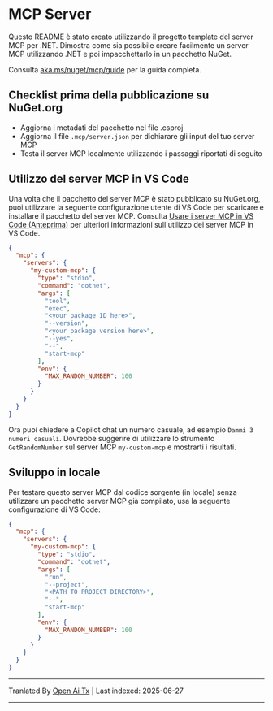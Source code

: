 # MCP Server

Questo README è stato creato utilizzando il progetto template del server MCP per .NET. Dimostra come sia possibile creare facilmente un server MCP utilizzando .NET e poi impacchettarlo in un pacchetto NuGet.

Consulta [aka.ms/nuget/mcp/guide](https://aka.ms/nuget/mcp/guide) per la guida completa.

## Checklist prima della pubblicazione su NuGet.org

- Aggiorna i metadati del pacchetto nel file .csproj
- Aggiorna il file `.mcp/server.json` per dichiarare gli input del tuo server MCP
- Testa il server MCP localmente utilizzando i passaggi riportati di seguito

## Utilizzo del server MCP in VS Code

Una volta che il pacchetto del server MCP è stato pubblicato su NuGet.org, puoi utilizzare la seguente configurazione utente di VS Code per scaricare e installare il pacchetto del server MCP. Consulta [Usare i server MCP in VS Code (Anteprima)](https://code.visualstudio.com/docs/copilot/chat/mcp-servers) per ulteriori informazioni sull'utilizzo dei server MCP in VS Code.

```json
{
  "mcp": {
    "servers": {
      "my-custom-mcp": {
        "type": "stdio",
        "command": "dotnet",
        "args": [
          "tool",
          "exec",
          "<your package ID here>",
          "--version",
          "<your package version here>",
          "--yes",
          "--",
          "start-mcp"
        ],
        "env": {
          "MAX_RANDOM_NUMBER": 100
        }
      }
    }
  }
}
```

Ora puoi chiedere a Copilot chat un numero casuale, ad esempio `Dammi 3 numeri casuali`. Dovrebbe suggerire di utilizzare lo strumento `GetRandomNumber` sul server MCP `my-custom-mcp` e mostrarti i risultati.

## Sviluppo in locale

Per testare questo server MCP dal codice sorgente (in locale) senza utilizzare un pacchetto server MCP già compilato, usa la seguente configurazione di VS Code:

```json
{
  "mcp": {
    "servers": {
      "my-custom-mcp": {
        "type": "stdio",
        "command": "dotnet",
        "args": [
          "run",
          "--project",
          "<PATH TO PROJECT DIRECTORY>",
          "--",
          "start-mcp"
        ],
        "env": {
          "MAX_RANDOM_NUMBER": 100
        }
      }
    }
  }
}
```

---

Tranlated By [Open Ai Tx](https://github.com/OpenAiTx/OpenAiTx) | Last indexed: 2025-06-27

---